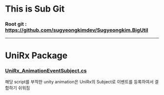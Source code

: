 # This is Sub Git

### Root git : https://github.com/sugyeongkimdev/Sugyeongkim.BigUtil  

---

# UniRx Package

### [UniRx_AnimationEventSubject.cs](https://github.com/sugyeongkimdev/Unity-Utility/blob/master/Assets/Sugyeongkim.BigUtil.UniRx/Script/UniRx_AnimationEventSubject.cs)
해당 script를 부착한 unity animation은 UniRx의 Subject로 이벤트를 등록하여서 결합하기 쉬워짐
